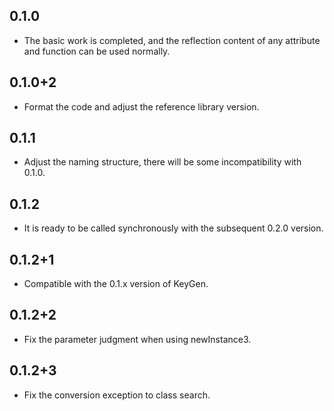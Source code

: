 ## 0.1.0

- The basic work is completed, and the reflection content of any attribute and function can be used normally.

## 0.1.0+2

- Format the code and adjust the reference library version.

## 0.1.1

- Adjust the naming structure, there will be some incompatibility with 0.1.0.

## 0.1.2

- It is ready to be called synchronously with the subsequent 0.2.0 version.

## 0.1.2+1

- Compatible with the 0.1.x version of KeyGen.

## 0.1.2+2

- Fix the parameter judgment when using newInstance3.

## 0.1.2+3

- Fix the conversion exception to class search.